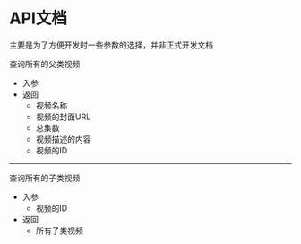 # API文档

主要是为了方便开发时一些参数的选择，并非正式开发文档



查询所有的父类视频

- 入参
- 返回
  - 视频名称
  - 视频的封面URL
  - 总集数
  - 视频描述的内容
  - 视频的ID









---

查询所有的子类视频

- 入参
  - 视频的ID
- 返回
  - 所有子类视频